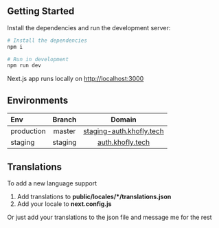 ## Getting Started

Install the dependencies and run the development server:

```bash
# Install the dependencies
npm i

# Run in development
npm run dev
```

Next.js app runs locally on [http://localhost:3000](http://localhost:3000)

## Environments

| Env        | Branch  |                            Domain                            |
| :--------- | :-----: | :----------------------------------------------------------: |
| production | master  | [staging-auth.khofly.tech](https://staging-auth.khofly.tech) |
| staging    | staging |         [auth.khofly.tech](https://auth.khofly.tech)         |

## Translations

To add a new language support

1. Add translations to **public/locales/\*/translations.json**
2. Add your locale to **next.config.js**

Or just add your translations to the json file and message me for the rest
